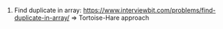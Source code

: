 1. Find duplicate in array: https://www.interviewbit.com/problems/find-duplicate-in-array/ => Tortoise-Hare approach

